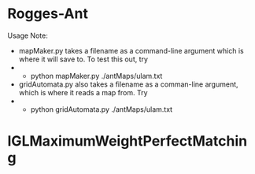 # Rogges-Ant
Usage Note:
 - mapMaker.py takes a filename as a command-line argument which is where it will save to. To test this out, try
 - - python mapMaker.py ./antMaps/ulam.txt
 - gridAutomata.py also takes a filename as a comman-line argument, which is where it reads a map from. Try
 - - python gridAutomata.py ./antMaps/ulam.txt
# IGLMaximumWeightPerfectMatching
